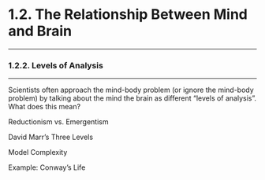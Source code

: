 # 1.2. The Relationship Between Mind and Brain

---
### 1.2.2. Levels of Analysis

---
Scientists often approach the mind-body problem (or ignore the mind-body problem) by talking about the mind the brain as different “levels of analysis”. What does this mean?

Reductionism vs. Emergentism

David Marr’s Three Levels

Model Complexity

Example: Conway’s Life
